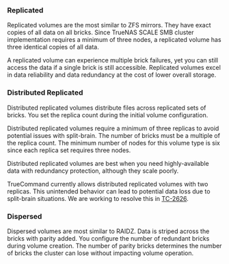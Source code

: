 &NewLine;

### Replicated

Replicated volumes are the most similar to ZFS mirrors.
They have exact copies of all data on all bricks.
Since TrueNAS SCALE SMB cluster implementation requires a minimum of three nodes, a replicated volume has three identical copies of all data.

A replicated volume can experience multiple brick failures, yet you can still access the data if a single brick is still accessible.
Replicated volumes excel in data reliability and data redundancy at the cost of lower overall storage.

### Distributed Replicated

Distributed replicated volumes distribute files across replicated sets of bricks.
You set the replica count during the initial volume configuration.

Distributed replicated volumes require a minimum of three replicas to avoid potential issues with split-brain.
The number of bricks must be a multiple of the replica count.
The minimum number of nodes for this volume type is six since each replica set requires three nodes.

Distributed replicated volumes are best when you need highly-available data with redundancy protection, although they scale poorly.

TrueCommand currently allows distributed replicated volumes with two replicas.
This unintended behavior can lead to potential data loss due to split-brain situations.
We are working to resolve this in [TC-2626](https://ixsystems.atlassian.net/browse/TC-2626).

### Dispersed

Dispersed volumes are most similar to RAIDZ.
Data is striped across the bricks with parity added.
You configure the number of redundant bricks during volume creation.
The number of parity bricks determines the number of bricks the cluster can lose without impacting volume operation.
